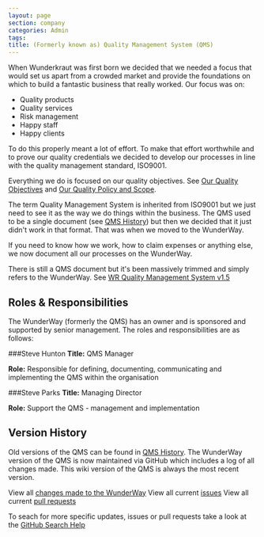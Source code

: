 ```yaml
---
layout: page
section: company
categories: Admin
tags:
title: (Formerly known as) Quality Management System (QMS)
---
```


When Wunderkraut was first born we decided that we needed a focus that would set us apart from a crowded market and provide the foundations on which to build a fantastic business that really worked. Our focus was on:

- Quality products
- Quality services
- Risk management
- Happy staff
- Happy clients

To do this properly meant a lot of effort. To make that effort worthwhile and to prove our quality credentials we decided to develop our processes in line with the quality management standard, ISO9001.

Everything we do is focused on our quality objectives. See [Our Quality Objectives](/about-this-site/quality-management-system/quality-objectives/) and [Our Quality Policy and Scope](/about-this-site/quality-management-system/quality-policy/).

The term Quality Management System is inherited from ISO9001 but we just need to see it as the way we do things within the business. The QMS used to be a single document (see [QMS History](https://drive.google.com/drive/folders/0Bxb4YZjQwNDgUWFYWHc1Y2V4Rzg)) but then we decided that it just didn't work in that format. That was when we moved to the WunderWay.

If you need to know how we work, how to claim expenses or anything else, we now document all our processes on the WunderWay.

There is still a QMS document but it's been massively trimmed and simply refers to the WunderWay. See [WR Quality Management System v1.5](https://docs.google.com/document/d/10AHgYft2MHbD1c_FjgBQ1mx9w9CGQgDQFL5OPhdgoRA/edit)


## Roles & Responsibilities

The WunderWay (formerly the QMS) has an owner and is sponsored and supported by senior management. The roles and responsibilities are as follows:

###Steve Hunton
**Title:** QMS Manager

**Role:** Responsible for defining, documenting, communicating and implementing the QMS within the organisation

###Steve Parks
**Title:** Managing Director

**Role:** Support the QMS - management and implementation


## Version History

Old versions of the QMS can be found in [QMS History](https://drive.google.com/drive/folders/0Bxb4YZjQwNDgUWFYWHc1Y2V4Rzg). The WunderWay version of the QMS is now maintained via GitHub which includes a log of all changes made. This wiki version of the QMS is always the most recent version. 

View all [changes made to the WunderWay](https://github.com/wunderkraut/WunderWay/commits/gh-pages)
View all current [issues](https://github.com/wunderkraut/WunderWay/issues)
View all current [pull requests](https://github.com/wunderkraut/WunderWay/pulls)

To seach for more specific updates, issues or pull requests take a look at the [GitHub Search Help](https://help.github.com/articles/searching-issues/)
